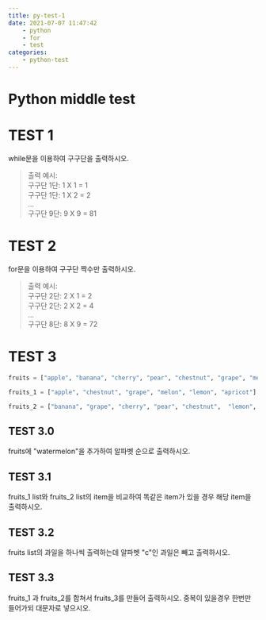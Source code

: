 ```yaml
---
title: py-test-1
date: 2021-07-07 11:47:42
    - python 
    - for
    - test
categories: 
    - python-test
---
```


# Python middle test

# TEST 1
while문을 이용하여 구구단을 출력하시오. 
> 출력 예시:        
> 구구단 1단: 1 X 1 = 1     
> 구구단 1단: 1 X 2 = 2     
> ...   
> 구구단 9단: 9 X 9 = 81  

# TEST 2 
for문을 이용하여 구구단 짝수만 출력하시오. 
> 출력 예시:        
> 구구단 2단: 2 X 1 = 2     
> 구구단 2단: 2 X 2 = 4     
> ...   
> 구구단 8단: 8 X 9 = 72  

# TEST 3
``` python
fruits = ["apple", "banana", "cherry", "pear", "chestnut", "grape", "melon", "lemon"," citron", "apricot"]

fruits_1 = ["apple", "chestnut", "grape", "melon", "lemon", "apricot"]

fruits_2 = ["banana", "grape", "cherry", "pear", "chestnut",  "lemon", "citron"]
```
## TEST 3.0
fruits에 "watermelon"을 추가하여 알파벳 순으로 출력하시오.

## TEST 3.1
fruits_1 list와 fruits_2 list의 item을 비교하여 똑같은 item가 있을 경우 해당 item을 출력하시오.

## TEST 3.2
fruits list의 과일을 하나씩 출력하는데 알파벳 "c"인 과일은 빼고 출력하시오.

## TEST 3.3
fruits_1 과 fruits_2를 합쳐서 fruits_3를 만들어 출력하시오. 중복이 있을경우 한번만 들어가되 대문자로 넣으시오. 